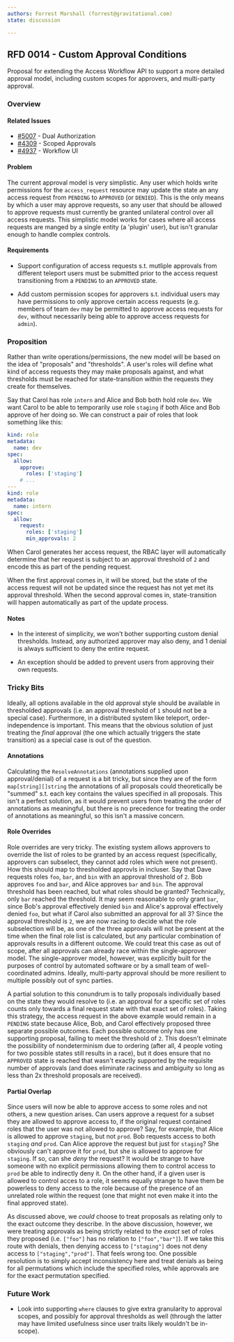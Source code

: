 ```yaml
---
authors: Forrest Marshall (forrest@gravitational.com)
state: discussion

---
```


## RFD 0014 - Custom Approval Conditions

Proposal for extending the Access Workflow API to support a more detailed
approval model, including custom scopes for approvers, and multi-party approval.

### Overview

#### Related Issues

- [#5007](https://github.com/gravitational/teleport/issues/5007) - Dual Authorization
- [#4309](https://github.com/gravitational/teleport/issues/4309) - Scoped Approvals
- [#4937](https://github.com/gravitational/teleport/issues/4937) - Workflow UI


#### Problem

The current approval model is very simplistic.  Any user which holds write permissions for
the `access_request` resource may update the state an any access request from `PENDING`
to `APPROVED` (or `DENIED`).  This is the only means by which a user may approve requests, so
any user that should be allowed to approve requests must currently be granted unilateral control
over all access requests.  This simplistic model works for cases where all access requests
are manged by a single entity (a 'plugin' user), but isn't granular enough to handle complex
controls.

#### Requirements

- Support configuration of access requests s.t. mutliple approvals from different
teleport users must be submitted prior to the access request transitioning from
a `PENDING` to an `APPROVED` state.

- Add custom permission scopes for approvers s.t. individual users may have permissions
to only approve certain access requests (e.g. members of team `dev` may be permitted to
approve access requests for `dev`, without necessarily being able to approve access requests
for `admin`).


### Proposition

Rather than write operations/permissions, the new model will be based on the idea of
"proposals" and "thresholds".  A user's roles will define what kind of access requests
they may make proposals against, and what thresholds must be reached for state-transition
within the requests they create for themselves.

Say that Carol has role `intern` and Alice and Bob both hold role `dev`.  We want
Carol to be able to temporarily use role `staging` if both Alice and Bob approve of
her doing so.  We can construct a pair of roles that look something like this:

```yaml
kind: role
metadata:
  name: dev
spec:
  allow:
    approve:
      roles: ['staging']
    # ...
---
kind: role
metadata:
  name: intern
spec:
  allow:
    request:
      roles: ['staging']
      min_approvals: 2 
```

When Carol generates her access request, the RBAC layer will automatically determine that
her request is subject to an approval threshold of `2` and encode this as part of the
pending request.

When the first approval comes in, it will be stored, but the state of the access request will
not be updated since the request has not yet met its approval threshold.  When the second
approval comes in, state-transition will happen automatically as part of the update process.

#### Notes

- In the interest of simplicity, we won't bother supporting custom denial thresholds.  Instead,
any authorized approver may also deny, and 1 denial is always sufficient to deny the entire
request.

- An exception should be added to prevent users from approving their own requests.


### Tricky Bits

Ideally, all options available in the old approval style should be available in thresholded
approvals (i.e. an approval threshold of `1` should not be a special case).  Furthermore, in
a distributed system like teleport, order-independence is important.  This means that the
obvious solution of just treating the *final* approval (the one which actually triggers the
state transition) as a special case is out of the question.


#### Annotations

Calculating the `ResolveAnnotations` (annotations supplied upon approval/denial) of a request
is a bit tricky, but since they are of the form `map[string][]string` the annotations of all
proposals could theoretically be "summed" s.t. each key contains the values specified in all
proposals.  This isn't a perfect solution, as it would prevent users from treating the order
of annotations as meaningful, but there is no precedence for treating the order of annotations
as meaningful, so this isn't a massive concern.


#### Role Overrides

Role overrides are very tricky.  The existing system allows approvers to override the list of
roles to be granted by an access request (specifically, approvers can subselect, they cannot add
roles which were not present).  How this should map to thresholded approvls in incluser.  Say that
Dave requests roles `foo`, `bar`, and `bin` with an approval threshold of `2`.  Bob approves
`foo` and `bar`, and Alice approves `bar` and `bin`.  The approval threshold has been reached,
but what roles should be granted? Technically, only `bar` reached the threshold.  It may seem
reasonable to only grant `bar`, since Bob's approval effectively denied `bin` and Alice's
approval effectively denied `foo`, but what if Carol also submitted an approval for all 3?
Since the approval threshold is `2`, we are now racing to decide what the role subselection
will be, as one of the three approvals will not be present at the time when the final role
list is calculated, but any particular combination of approvals results in a different outcome.
We could treat this case as out of scope, after all approvals can already race within the single-approver model.
The single-approver model, however, was explicitly built for the purposes of control by automated
software or by a small team of well-coordinated admins.  Ideally, multi-party approval should
be more resilient to multiple possibly out of sync parties.

A partial solution to this conundrum is to tally proposals individually based on the state
they would resolve to (i.e. an approval for a specific set of roles counts only towards a final
request state with that exact set of roles).  Taking this strategy, the access request in the above
example would remain in a `PENDING` state because Alice, Bob, and Carol effectively proposed
three separate possible outcomes.  Each possible outcome only has one supporting proposal, failing
to meet the threshold of `2`.  This doesn't elminate the possibility of nondeterminism due to ordering
(after all, 4 people voting for two possible states still results in a race), but it does ensure
that no `APPROVED` state is reached that wasn't exactly supported by the requisite number of
approvals (and does eliminate raciness and ambiguity so long as less than 2x threshold proposals
are received).
 

#### Partial Overlap

Since users will now be able to approve access to some roles and not others, a new question
arises.  Can users approve a request for a subset they are allowed to approve access to, if
the original request contained roles that the user was not allowed to approve?  Say, for example,
that Alice is allowed to approve `staging`, but not `prod`.  Bob requests access to both `staging`
*and* `prod`.  Can Alice approve the request but just for `staging`?  She obviously can't approve
it for `prod`, but she is allowed to approve for `staging`.  If so, can she *deny* the request?
It would be strange to have someone with no explicit permissions allowing them to control access
to `prod` be able to indirectly deny it.  On the other hand, if a given user is allowed to control
acces to a role, it seems equally strange to have them be powerless to deny access to the role
because of the presence of an unrelated role within the request (one that might not even make it
into the final approved state).

As discussed above, we *could* choose to treat proposals as relating only to the exact outcome
they describe.  In the above discussion, however, we were treating approvals as being strictly
related to the *exact* set of roles they proposed (i.e. `["foo"]` has no relation to `["foo","bar"]`).
If we take this route with denials, then denying access to `["staging"]` does not deny access
to `["staging","prod"]`.  That feels wrong too.  One possible resolution is to simply accept
inconsistency here and treat denials as being for all permutations which include the specified
roles, while approvals are for the exact permutation specified.


### Future Work

- Look into supporting `where` clauses to give extra granularity to approval scopes, and possibly
for approval thresholds as well (through the latter may have limited usefulness since user traits
likely wouldn't be in-scope).
